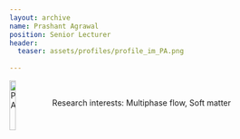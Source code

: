 ```yaml
---
layout: archive
name: Prashant Agrawal
position: Senior Lecturer
header:
  teaser: assets/profiles/profile_im_PA.png
 
---
```

<img src="{{ site.url }}{{ site.baseurl }}/assets/profiles/profile_im_PA.png" alt="PA" style="float: left;width: 15%"/>
&nbsp;

Research interests: Multiphase flow, Soft matter<br>
